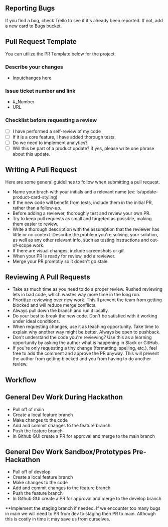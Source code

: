 ## Reporting Bugs

If you find a bug, check Trello to see if it's already been reported. If not, add a new card to Bugs bucket.

## Pull Request Template

You can utilize the PR Template below for the project.

### Describe your changes
- Inputchanges here
### Issue ticket number and link
- #_Number
- URL
### Checklist before requesting a review
- [ ] I have performed a self-review of my code
- [ ] If it is a core feature, I have added thorough tests.
- [ ] Do we need to implement analytics?
- [ ] Will this be part of a product update? If yes, please write one phrase about this update.

## Writing A Pull Request

Here are some general guidelines to follow when submitting a pull request.

- Name your brach with your initials and a relevant name (ex: ls/update-product-card-styling)
- If the new code will benefit from tests, include them in the initial PR, rather than a follow-up.
- Before adding a reviewer, thoroughly test and review your own PR.
- Try to keep pull requests as small and targeted as possible, making them easier to review.
- Write a thorough description with the assumption that the reviewer has little or no context. Describe the problem you're solving, your solution, as well as any other relevant info, such as testing instructions and out-of-scope work.
- If there are visual changes, include screenshots or gif.
- When your PR is ready for review, add a reviewer.
- Merge your PR promptly so it doesn't go stale.

## Reviewing A Pull Requests

- Take as much time as you need to do a proper review. Rushed reviewing lets in bad code, which wastes way more time in the long run.
- Prioritize reviewing over new work. This'll prevent the team from getting blocked and will reduce merge conflicts.
- Always pull down the branch and run it locally.
- Do your best to break the new code. Don't be satisfied with it working under ideal conditions.
- When requesting changes, use it as teaching opportunity. Take time to explain why another way might be better. Always be open to pushback.
- Don't understand the code you're reviewing? Use this as a learning opportunity by asking the author what is happening in Slack or GitHub.
- If you're only requesting a tiny change (formatting, spelling, etc.), feel free to add the comment and approve the PR anyway. This will prevent the author from getting blocked and you from having to do another review.

## Workflow

## General Dev Work During Hackathon

- Pull off of main
- Create a local feature branch
- Make changes to the code
- Add and commit changes to the feature branch
- Push the feature branch
- In Github GUI create a PR for approval and merge to the main branch

## General Dev Work Sandbox/Prototypes Pre-Hackathon

- Pull off of develop
- Create a local feature branch
- Make changes to the code
- Add and commit changes to the feature branch
- Push the feature branch
- In Github GUI create a PR for approval and merge to the develop branch

\*\*Implement the staging branch if needed. If we encounter too many bugs in main we will need to PR from dev to staging then PR to main. Although this is costly in time it may save us from ourselves.
